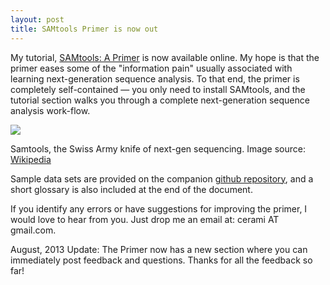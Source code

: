 ```yaml
--- 
layout: post 
title: SAMtools Primer is now out
---
```


My tutorial, [SAMtools:  A Primer](samtools_primer.html) is now available online.  My hope is that the primer eases some of the "information pain" usually associated with learning next-generation sequence analysis.  To that end, the primer is completely self-contained — you only need to install SAMtools, and the tutorial section walks you through a complete next-generation sequence analysis work-flow.  

<div class="photo-left">
	<img src="https://raw.github.com/ecerami/ecerami.github.io/master/img/swiss_army_knife.jpg">
	<p>Samtools, the Swiss Army knife of next-gen sequencing.  Image source:  <a href="http://commons.wikimedia.org/wiki/File:Swiss_army_knife_open_20050612.jpg">Wikipedia</a></p>
</div>

Sample data sets are provided on the companion [github repository](https://github.com/ecerami/samtools_primer), and a short glossary is also included at the end of the document.

If you identify any errors or have suggestions for improving the primer, I would love to hear from you.  Just drop me an email at:  cerami AT gmail.com.

August, 2013 Update:  The Primer now has a new section where you can immediately post feedback and questions.  Thanks for all the feedback so far!
<BR>
<BR>